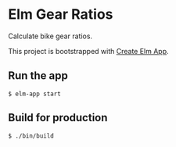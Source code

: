 # Elm Gear Ratios

Calculate bike gear ratios.

This project is bootstrapped with [Create Elm App](https://github.com/halfzebra/create-elm-app).

## Run the app

`$ elm-app start`

## Build for production

`$ ./bin/build`
